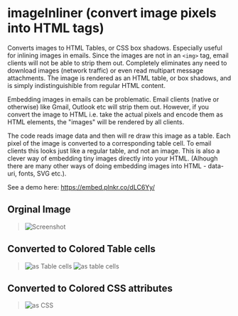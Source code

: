 # imageInliner (convert image pixels into HTML tags) 
Converts images to HTML Tables, or CSS box shadows. Especially useful for inlining images in emails. Since the images are not in an `<img>` tag, email clients will not be able to strip them out. Completely eliminates any need to download images (network traffic) or even read multipart message attachments. The image is rendered as an HTML table, or box shadows, and is simply indistinguishible from regular HTML content.

Embedding images in emails can be problematic. Email clients (native or otherwise) like Gmail, Outlook etc will strip them out. 
However, if you convert the image to HTML i.e. take the actual pixels and encode them as HTML elements, the "images" will be rendered by all clients. 

The code reads image data and then will re draw this image as a table. Each pixel of the image is converted to a corresponding table cell. To email clients this looks just like a regular table, and not an image. This is also a clever way of embedding tiny images directly into your HTML. (Alhough there are many other ways of doing embedding images into HTML -  data-uri, fonts, SVG etc.). 

See a demo here: https://embed.plnkr.co/dLC6Yy/

## Orginal Image
> ![Screenshot](/screenshots/1.png)

## Converted to Colored Table cells
> ![as Table cells](/screenshots/3.png)
> ![as table cells](/screenshots/4.png)

## Converted to Colored CSS attributes 
> ![as CSS](/screenshots/2.png)
